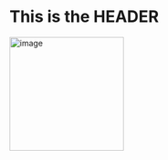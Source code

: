 # This is the HEADER 

<img align="center" height="200rem" width="200rem" src="https://cdn.leonardo.ai/users/79ee5248-17e1-4625-adb0-721dc26a5030/generations/333b396f-a9f7-4585-8459-854ecb90f093/Default_midshot_celshading_style13_centered_image_ultra_detail_3.jpg" alt="image">
